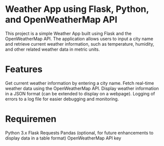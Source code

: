 # Weather App using Flask, Python, and OpenWeatherMap API

This project is a simple Weather App built using Flask and the OpenWeatherMap API. The application allows users to input a city name and retrieve current weather information, such as temperature, humidity, and other related weather data in metric units.

# Features
Get current weather information by entering a city name.
Fetch real-time weather data using the OpenWeatherMap API.
Display weather information in a JSON format (can be extended to display on a webpage).
Logging of errors to a log file for easier debugging and monitoring.

# Requiremen
Python 3.x
Flask
Requests
Pandas (optional, for future enhancements to display data in a table format)
OpenWeatherMap API key
 

